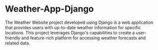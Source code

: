 # Weather-App-Django
 The Weather Website project developed using Django is a web application that provides users with up-to-date weather information for specific locations. This project leverages Django's capabilities to create a user-friendly and feature-rich platform for accessing weather forecasts and related data.
